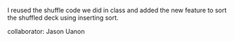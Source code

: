 I reused the shuffle code we did in class and added the new feature to sort the shuffled deck using inserting sort.

collaborator: Jason Uanon
